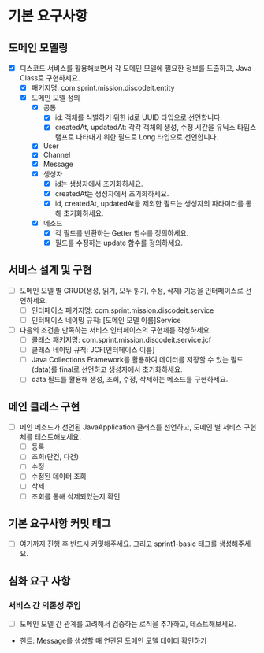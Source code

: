 # 기본 요구사항

## 도메인 모델링

- [x] 디스코드 서비스를 활용해보면서 각 도메인 모델에 필요한 정보를 도출하고, Java Class로 구현하세요.
    - [x] 패키지명: com.sprint.mission.discodeit.entity
    - [x] 도메인 모델 정의
        - [x] 공통
            - [x] id: 객체를 식별하기 위한 id로 UUID 타입으로 선언합니다.
            - [x] createdAt, updatedAt: 각각 객체의 생성, 수정 시간을 유닉스 타임스탬프로 나타내기 위한 필드로 Long 타입으로 선언합니다.
        - [x] User
        - [x] Channel
        - [x] Message
        - [x] 생성자
            - [x] id는 생성자에서 초기화하세요.
            - [x] createdAt는 생성자에서 초기화하세요.
            - [x] id, createdAt, updatedAt을 제외한 필드는 생성자의 파라미터를 통해 초기화하세요.
        - [x] 메소드
            - [x] 각 필드를 반환하는 Getter 함수를 정의하세요.
            - [x] 필드를 수정하는 update 함수를 정의하세요.

## 서비스 설계 및 구현

- [ ] 도메인 모델 별 CRUD(생성, 읽기, 모두 읽기, 수정, 삭제) 기능을 인터페이스로 선언하세요.
    - [ ] 인터페이스 패키지명: com.sprint.mission.discodeit.service
    - [ ] 인터페이스 네이밍 규칙: [도메인 모델 이름]Service
- [ ] 다음의 조건을 만족하는 서비스 인터페이스의 구현체를 작성하세요.
    - [ ] 클래스 패키지명: com.sprint.mission.discodeit.service.jcf
    - [ ] 클래스 네이밍 규칙: JCF[인터페이스 이름]
    - [ ] Java Collections Framework를 활용하여 데이터를 저장할 수 있는 필드(data)를 final로 선언하고 생성자에서 초기화하세요.
    - [ ] data 필드를 활용해 생성, 조회, 수정, 삭제하는 메소드를 구현하세요.

## 메인 클래스 구현

- [ ] 메인 메소드가 선언된 JavaApplication 클래스를 선언하고, 도메인 별 서비스 구현체를 테스트해보세요.
    - [ ] 등록
    - [ ] 조회(단건, 다건)
    - [ ] 수정
    - [ ] 수정된 데이터 조회
    - [ ] 삭제
    - [ ] 조회를 통해 삭제되었는지 확인

## 기본 요구사항 커밋 태그

- [ ] 여기까지 진행 후 반드시 커밋해주세요. 그리고 sprint1-basic 태그를 생성해주세요.

## 심화 요구 사항

### 서비스 간 의존성 주입

- [ ] 도메인 모델 간 관계를 고려해서 검증하는 로직을 추가하고, 테스트해보세요.
- 힌트: Message를 생성할 때 연관된 도메인 모델 데이터 확인하기
